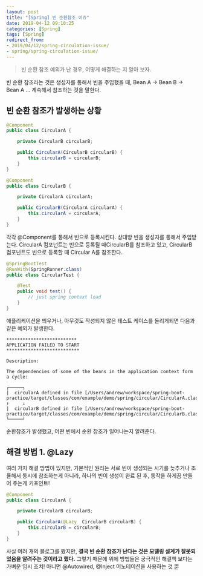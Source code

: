 ```yaml
---
layout: post
title: "[Spring] 빈 순환참조 이슈"
date: 2019-04-12 09:10:25
categories: [Spring]
tags: [Spring]
redirect_from: 
- 2019/04/12/spring-circulation-issue/
- spring/spring-circulation-issue/
---
```


> 빈 순환 참조 예외가 난 경우, 어떻게 해결하는 지 알아 보자.

빈 순환 참조라는 것은 생성자를 통해서 빈을 주입했을 때, Bean A -> Bean B -> Bean A ... 계속해서 참조하는 것을 말한다.

## 빈 순환 참조가 발생하는 상황

```java
@Component
public class CircularA {

    private CircularB circularB;

    public CircularA(CircularB circularB) {
        this.circularB = circularB;
    }
}
```

```java
@Component
public class CircularB {

    private CircularA circularA;

    public CircularB(CircularA circularA) {
        this.circularA = circularA;
    }
}
```

각각 @Component를 통해서 빈으로 등록시킨다. 상대방 빈을 생성자를 통해서 주입받는다. CircularA 컴포넌트는 빈으로 등록될 때CircularB를 참조하고 있고, CircularB 컴포넌트도 빈으로 등록할 때 Circular A를 참조한다.

```java
@SpringBootTest
@RunWith(SpringRunner.class)
public class CircularTest {

    @Test
    public void test() {
        // just spring context load
    }
}
```

애플리케이션을 띄우거나, 아무것도 작성되지 않은 테스트 케이스를 돌리게되면 다음과 같은 예외가 발생한다.

```
**************************
APPLICATION FAILED TO START
***************************

Description:

The dependencies of some of the beans in the application context form a cycle:

┌─────┐
|  circularA defined in file [/Users/andrew/workspace/spring-boot-practice/target/classes/com/example/demo/spring/circular/CircularA.class]
↑     ↓
|  circularB defined in file [/Users/andrew/workspace/spring-boot-practice/target/classes/com/example/demo/spring/circular/CircularB.class]
└─────┘
```

순환참조가 발생했고, 어떤 빈에서 순환 참조가 일어나는지 알려준다.

## 해결 방법 1. @Lazy

여러 가지 해결 방법이 있지만, 기본적인 원리는 서로 빈이 생성되는 시기를 늦추거나 조율해서 동시에 참조하는게 아니라, 하나의 빈이 생성이 완료 된 후, 동작을 하게끔 만들어 주는게 키포인트!

```java
@Component
public class CircularA {

    private CircularB circularB;

    public CircularA(@Lazy  CircularB circularB) {
        this.circularB = circularB;
    }
}
```

사실 여러 개의 블로그를 봤지만, **결국 빈 순환 참조가 난다는 것은 모델링 설계가 잘못되었음을 알려주는 것이라고 했다.** 그렇기 때문에 위에 방법들은 궁극적인 해결책 보다는 가벼운 임시 조치! 아니면 @Autowired, @Inject 어노테이션을 사용하는 것 뿐

